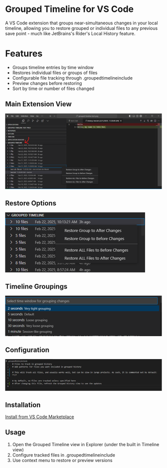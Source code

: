 # Grouped Timeline for VS Code

A VS Code extension that groups near-simultaneous changes in your local timeline, allowing you to restore grouped or individual files to any previous save point - much like JetBrains's Rider's Local History feature.

# Features
- Groups timeline entries by time window
- Restores individual files or groups of files
- Configurable file tracking through .groupedtimelineinclude
- Preview changes before restoring
- Sort by time or number of files changed

## Main Extension View
![Main View](https://github.com/bjothorl/grouped-timeline-extension/blob/master/images/screenshot.png?raw=true)

## Restore Options
![Restore Options](https://github.com/bjothorl/grouped-timeline-extension/blob/master/images/restore_options.png?raw=true)

## Timeline Groupings
![Timeline Groupings](https://github.com/bjothorl/grouped-timeline-extension/blob/master/images/groupings.png?raw=true)

## Configuration
![Configuration](https://github.com/bjothorl/grouped-timeline-extension/blob/master/images/config.png?raw=true)
 
## Installation
[Install from VS Code Marketplace](marketplace-link)

## Usage
1. Open the Grouped Timeline view in Explorer (under the built in Timeline view)
2. Configure tracked files in .groupedtimelineinclude
3. Use context menu to restore or preview versions